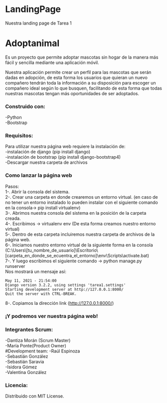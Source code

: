 # LandingPage
Nuestra landing page de Tarea 1
<h1> Adoptanimal </h1>
Es un proyecto que permite
adoptar mascotas sin hogar de la manera más
fácil y sencilla mediante una aplicación móvil.

Nuestra aplicación permite crear un perfil para las
mascotas que serán dadas en adopción, de esta
forma los usuarios que quieran un nuevo
compañero tendrán toda la información a su
disposición para escoger un compañero ideal
según lo que busquen, facilitando de esta forma
que todas nuestras mascotas tengan más
oportunidades de ser adoptados. 

<h3> Construido con: </h3>
-Python <br />
-Bootstrap

<h3> Requisitos: </h3>
Para utilizar nuestra página web requiere la instalación de:<br />
-instalación de django (pip install django)<br />
-instalación de bootstrap (pip install django-bootstrap4)<br />
-Descargar nuestra carpeta de archivos<br />

<h3> Como lanzar la página web </h3>
Pasos:<br />
1-. Abrir la consola del sistema.<br />
2-. Crear una carpeta en donde crearemos un entorno virtual. (en caso de no tener un entorno instalado lo pueden instalar con el siguiente comando en la consola-> pip install virtualenv)<br />
3-. Abrimos nuestra consola del sistema en la posición de la carpeta creada.<br />
4-. Escribimos -> virtualenv env (De esta forma creamos nuestro entorno virtual)<br />
5-. Dentro de esta carpeta incluiremos nuestra carpeta de archivos de la página web.<br />
6-. Iniciamos nuestro entorno virtual de la siguiente forma en la consola (C:\Users\[tu_nombre_de_usuario]\Escritorio\[carpeta_en_donde_se_ecuentra_el_entorno]\env\Scripts\activate.bat)<br />
7-. Y luego escribimos el siguiente comando -> python manage.py runserver<br />
Nos mostrará un mensaje así:<br />

```System check identified no issues (0 silenced).
May 11, 2021 - 21:54:00
Django version 3.2.2, using settings 'tarea1.settings'
Starting development server at http://127.0.0.1:8000/
Quit the server with CTRL-BREAK.

```
8-. Copiamos la dirección link (http://127.0.0.1:8000/)
 ### ¡Y podremos ver nuestra página web!


<h3> Integrantes Scrum: </h3>
-Dantiza Morán (Scrum Master)<br />
-María Ponte(Product Owner)<br />
#Development team:
-Raúl Espinoza<br />
-Sebastián González<br />
-Sebastián Saravia<br />
-Isidora Gómez <br />
-Valentina González<br />

<h3> Licencia: </h3>
Distribuido con MIT License.
